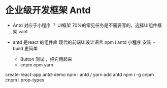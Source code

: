 # 企业级开发框架 Antd
 - Antd 对应于小程序 ？
    UI框架 70%的常见任务是不需要写的，选择UI组件框架
    vant

- antd 是react 的组件库  现代的前端UI设计语言
    npm i antd  小程序  安装   + build 更简单
    - Button 测试 ，把它用起来
    - cnpm npm yarn 




create-react-app antd-demo
npm i antd  /  yarn add antd
npm i -g cnpm
cnpm i prop-types
